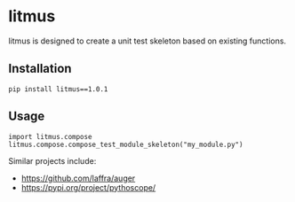 # litmus
litmus is designed to create a unit test skeleton based on existing functions.

## Installation
```
pip install litmus==1.0.1
```

## Usage
```
import litmus.compose
litmus.compose.compose_test_module_skeleton("my_module.py")
```

Similar projects include:
* https://github.com/laffra/auger
* https://pypi.org/project/pythoscope/
